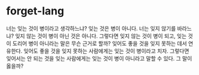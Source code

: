 # forget-lang
너는 잊는 것이 병이라고 생각하느냐? 잊는 것은 병이 아니다. 너는 잊지 않기를 바라느냐? 잊지 않는 것이 병이 아닌 것은 아니다. 그렇다면 잊지 않는 것이 병이 되고, 잊는 것이 도리어 병이 아니라는 말은 무슨 근거로 할까? 잊어도 좋을 것을 잊지 못하는 데서 연유한다. 잊어도 좋을 것을 잊지 못하는 사람에게는 잊는 것이 병이라고 치자. 그렇다면 잊어서는 안 되는 것을 잊는 사람에게는 잊는 것이 병이 아니라고 말할 수 있다. 그 말이 옳을까?
